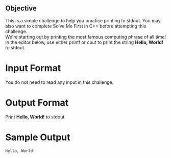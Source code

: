 ## Objective
This is a simple challenge to help you practice printing to stdout. You may also want to complete Solve Me First in C++ before attempting this challenge.
<br/>
We're starting out by printing the most famous computing phrase of all time! In the editor below, use either printf or cout to print the string **Hello, World!** to stdout.

# Input Format

You do not need to read any input in this challenge.

# Output Format

Print **Hello, World!** to stdout.

# Sample Output
```
Hello, World!
```